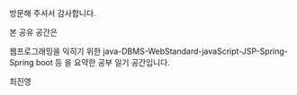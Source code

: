방문해 주셔서 감사합니다.

본 공유 공간은

웹프로그래밍을 익히기 위한 java-DBMS-WebStandard-javaScript-JSP-Spring-Spring boot 등
을 요약한 공부 일기 공간입니다.

최진영